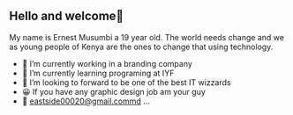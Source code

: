 ## Hello and welcome👋

My name is Ernest Musumbi a 19 year old. The world needs change and we as young people of Kenya are the ones to change that using technology.
- 🔭 I’m currently working in a branding company 
- 🌱 I’m currently learning programing at IYF
- 👯 I’m looking to forward to be one of the best IT wizzards 
- 😀 If you have any graphic design job am your guy
- 💬 eastside00020@gmail.commd ...
